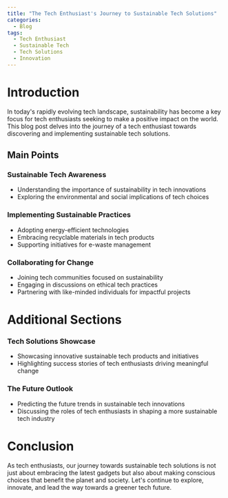 ```yaml
---
title: "The Tech Enthusiast's Journey to Sustainable Tech Solutions"
categories:
  - Blog
tags:
  - Tech Enthusiast
  - Sustainable Tech
  - Tech Solutions
  - Innovation
---
```


# Introduction
In today's rapidly evolving tech landscape, sustainability has become a key focus for tech enthusiasts seeking to make a positive impact on the world. This blog post delves into the journey of a tech enthusiast towards discovering and implementing sustainable tech solutions.

## Main Points
### Sustainable Tech Awareness
- Understanding the importance of sustainability in tech innovations
- Exploring the environmental and social implications of tech choices

### Implementing Sustainable Practices
- Adopting energy-efficient technologies
- Embracing recyclable materials in tech products
- Supporting initiatives for e-waste management

### Collaborating for Change
- Joining tech communities focused on sustainability
- Engaging in discussions on ethical tech practices
- Partnering with like-minded individuals for impactful projects

# Additional Sections
### Tech Solutions Showcase
- Showcasing innovative sustainable tech products and initiatives
- Highlighting success stories of tech enthusiasts driving meaningful change

### The Future Outlook
- Predicting the future trends in sustainable tech innovations
- Discussing the roles of tech enthusiasts in shaping a more sustainable tech industry

# Conclusion
As tech enthusiasts, our journey towards sustainable tech solutions is not just about embracing the latest gadgets but also about making conscious choices that benefit the planet and society. Let's continue to explore, innovate, and lead the way towards a greener tech future.